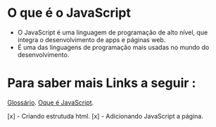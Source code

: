# O que é o JavaScript 

- O JavaScript é uma linguagem de programação de alto nível, que integra o desenvolvimento de apps e páginas web.
- É uma das linguagens de programação mais usadas no mundo do desenvolvimento.

# Para saber mais Links a seguir :
[Glossário](developer.mozilla.org/pt/BR/docs/Glossary/JavaScript).
[Oque é JavaScript](developer.mozilla.org/pt-BR/docs/Learn/JavaScript/First%steps/Whats%is%JavaScript).

[x] - Criando estrutuda html.
[x] - Adicionando JavaScript a página.